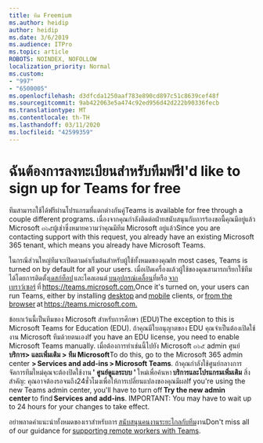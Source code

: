 ```yaml
---
title: ทีม Freemium
ms.author: heidip
author: heidip
ms.date: 3/6/2019
ms.audience: ITPro
ms.topic: article
ROBOTS: NOINDEX, NOFOLLOW
localization_priority: Normal
ms.custom:
- "997"
- "6500005"
ms.openlocfilehash: d3dfcda1250aaf783e890cd897c51c8639cef48f
ms.sourcegitcommit: 9ab422063e5a474c92ed956d42d222b90336fecb
ms.translationtype: MT
ms.contentlocale: th-TH
ms.lasthandoff: 03/11/2020
ms.locfileid: "42599359"
---
```

# <a name="id-like-to-sign-up-for-teams-for-free"></a><span data-ttu-id="e7b5c-102">ฉันต้องการลงทะเบียนสำหรับทีมฟรี</span><span class="sxs-lookup"><span data-stu-id="e7b5c-102">I'd like to sign up for Teams for free</span></span>

<span data-ttu-id="e7b5c-103">ทีมสามารถใช้ได้ฟรีผ่านโปรแกรมที่แตกต่างกันคู่</span><span class="sxs-lookup"><span data-stu-id="e7b5c-103">Teams is available for free through a couple different programs.</span></span> <span data-ttu-id="e7b5c-104">เนื่องจากคุณกำลังติดต่อฝ่ายสนับสนุนกับการร้องขอนี้คุณมีอยู่แล้ว Microsoft ๓๖๕ผู้เช่าซึ่งหมายความว่าคุณมีทีม Microsoft อยู่แล้ว</span><span class="sxs-lookup"><span data-stu-id="e7b5c-104">Since you are contacting support with this request, you already have an existing Microsoft 365 tenant, which means you already have Microsoft Teams.</span></span>

<span data-ttu-id="e7b5c-105">ในกรณีส่วนใหญ่ทีมจะเปิดตามค่าเริ่มต้นสำหรับผู้ใช้ทั้งหมดของคุณ</span><span class="sxs-lookup"><span data-stu-id="e7b5c-105">In most cases, Teams is turned on by default for all your users.</span></span> <span data-ttu-id="e7b5c-106">เมื่อเปิดเครื่องแล้วผู้ใช้ของคุณสามารถเรียกใช้ทีมได้โดยการติดตั้ง[เดสก์ท็อป](https://docs.microsoft.com/MicrosoftTeams/get-clients#desktop-client) และไคลเอนต์ [บนอุปกรณ์เคลื่อน](https://docs.microsoft.com/MicrosoftTeams/get-clients#mobile-clients)ที่หรือ [จากเบราว์เซอร์](https://docs.microsoft.com/MicrosoftTeams/get-clients#web-client) ที่ <https://teams.microsoft.com.></span><span class="sxs-lookup"><span data-stu-id="e7b5c-106">Once it's turned on, your users can run Teams, either by installing [desktop](https://docs.microsoft.com/MicrosoftTeams/get-clients#desktop-client) and [mobile](https://docs.microsoft.com/MicrosoftTeams/get-clients#mobile-clients) clients, or [from the browser](https://docs.microsoft.com/MicrosoftTeams/get-clients#web-client) at <https://teams.microsoft.com.></span></span>

<span data-ttu-id="e7b5c-107">ข้อยกเว้นนี้เป็นทีมของ Microsoft สำหรับการศึกษา (EDU)</span><span class="sxs-lookup"><span data-stu-id="e7b5c-107">The exception to this is Microsoft Teams for Education (EDU).</span></span> <span data-ttu-id="e7b5c-108">ถ้าคุณมีใบอนุญาตของ EDU คุณจำเป็นต้องเปิดใช้งาน Microsoft ทีมด้วยตนเอง</span><span class="sxs-lookup"><span data-stu-id="e7b5c-108">If you have an EDU license, you need to enable Microsoft Teams manually.</span></span> <span data-ttu-id="e7b5c-109">เมื่อต้องการทำเช่นนี้ไปยัง Microsoft ๓๖๕ admin ศูนย์**บริการ> และเพิ่มเติม > ทีม Microsoft**</span><span class="sxs-lookup"><span data-stu-id="e7b5c-109">To do this, go to the Microsoft 365 admin center **> Services and add-ins > Microsoft Teams**.</span></span> <span data-ttu-id="e7b5c-110">ถ้าคุณกำลังใช้ศูนย์กลางการจัดการทีมใหม่คุณจะต้องปิดใช้งาน **' ศูนย์ดูแลระบบ '** ใหม่เพื่อค้นหา **บริการและโปรแกรมเพิ่มเติม** สิ่งสำคัญ: คุณอาจต้องรอจนถึง24ชั่วโมงเพื่อให้การเปลี่ยนแปลงของคุณมีผล</span><span class="sxs-lookup"><span data-stu-id="e7b5c-110">If you're using the new Teams admin center, you'll have to turn off **Try the new admin center** to find **Services and add-ins**. IMPORTANT: You may have to wait up to 24 hours for your changes to take effect.</span></span>

<span data-ttu-id="e7b5c-111">อย่าพลาดคำแนะนำทั้งหมดของเราสำหรับการ [สนับสนุนคนงานระยะไกลกับทีม](https://docs.microsoft.com/MicrosoftTeams/support-remote-work-with-teams)งาน</span><span class="sxs-lookup"><span data-stu-id="e7b5c-111">Don't miss all of our guidance for [supporting remote workers with Teams](https://docs.microsoft.com/MicrosoftTeams/support-remote-work-with-teams).</span></span>
